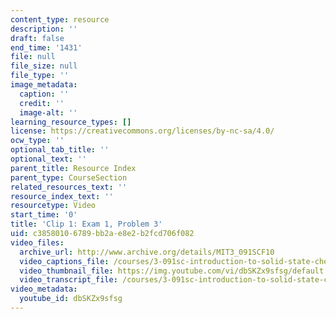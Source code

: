 ```yaml
---
content_type: resource
description: ''
draft: false
end_time: '1431'
file: null
file_size: null
file_type: ''
image_metadata:
  caption: ''
  credit: ''
  image-alt: ''
learning_resource_types: []
license: https://creativecommons.org/licenses/by-nc-sa/4.0/
ocw_type: ''
optional_tab_title: ''
optional_text: ''
parent_title: Resource Index
parent_type: CourseSection
related_resources_text: ''
resource_index_text: ''
resourcetype: Video
start_time: '0'
title: 'Clip 1: Exam 1, Problem 3'
uid: c3858010-6789-bb2a-e8e2-b2fcd706f082
video_files:
  archive_url: http://www.archive.org/details/MIT3_091SCF10
  video_captions_file: /courses/3-091sc-introduction-to-solid-state-chemistry-fall-2010/60325727ca2855fa89f3ef169bdbfaaf_dbSKZx9sfsg.vtt
  video_thumbnail_file: https://img.youtube.com/vi/dbSKZx9sfsg/default.jpg
  video_transcript_file: /courses/3-091sc-introduction-to-solid-state-chemistry-fall-2010/685b98b624a7a0f67a6afb29f8ec905e_dbSKZx9sfsg.pdf
video_metadata:
  youtube_id: dbSKZx9sfsg
---
```

